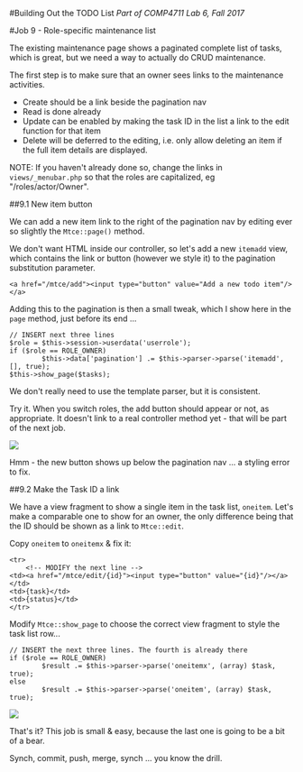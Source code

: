 #Building Out the TODO List
_Part of COMP4711 Lab 6, Fall 2017_

#Job 9 - Role-specific maintenance list

The existing maintenance page shows a paginated complete list of tasks, which is great,
but we need a way to actually do CRUD maintenance.

The first step is to make sure that an owner sees links to the maintenance
activities.

- Create should be a link beside the pagination nav
- Read is done already
- Update can be enabled by making the task ID in the list a link to
the edit function for that item
- Delete will be deferred to the editing, i.e. only allow deleting an item
if the full item details are displayed.

NOTE: If you haven't already done so, change the links in `views/_menubar.php`
so that the roles are capitalized, eg "/roles/actor/Owner".

##9.1 New item button

We can add a new item link  to the right of the pagination nav by editing
ever so slightly the `Mtce::page()` method.

We don't want HTML inside our controller, so let's add a new `itemadd` view,
which contains the link or button (however we style it) to the pagination substitution
parameter.

    <a href="/mtce/add"><input type="button" value="Add a new todo item"/></a>

Adding this to the pagination is then a small tweak, which I show here in the
`page` method, just before its end ...

    // INSERT next three lines
    $role = $this->session->userdata('userrole');
    if ($role == ROLE_OWNER) 
            $this->data['pagination'] .= $this->parser->parse('itemadd',[], true);
    $this->show_page($tasks);

We don't really need to use the template parser, but it is consistent.

Try it. When you switch roles, the add button should appear or not, as
appropriate.
It doesn't link to a real controller method yet - that will be part of the next job.

<img class="scale" src="/pix/tutorials/todo/77.png"/>


Hmm - the new button shows up below the pagination nav ... a styling error to fix.


##9.2 Make the Task ID a link

We have a view fragment to show a single item in the task list, `oneitem`.
Let's make a comparable one to show for an owner, the only
difference being that the ID should be shown as a link to `Mtce::edit`.

Copy `oneitem` to `oneitemx` & fix it:

    <tr>
        <!-- MODIFY the next line -->
	<td><a href="/mtce/edit/{id}"><input type="button" value="{id}"/></a></td>
	<td>{task}</td>
	<td>{status}</td>
    </tr>

Modify `Mtce::show_page` to choose the correct view fragment to style 
the task list row...

    // INSERT the next three lines. The fourth is already there
    if ($role == ROLE_OWNER)
            $result .= $this->parser->parse('oneitemx', (array) $task, true);
    else
            $result .= $this->parser->parse('oneitem', (array) $task, true);

<img class="scale" src="/pix/tutorials/todo/78.png"/>

That's it? This job is small & easy, because the last one is going to be
a bit of a bear.

<div class="alert alert-info">
Synch, commit, push, merge, synch ... you know the drill.
</div>
